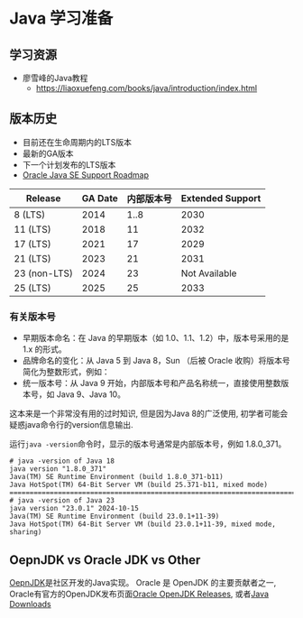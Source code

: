 # Java 学习准备

## 学习资源

- 廖雪峰的Java教程
  - https://liaoxuefeng.com/books/java/introduction/index.html

## 版本历史

- 目前还在生命周期内的LTS版本
- 最新的GA版本
- 下一个计划发布的LTS版本
- [Oracle Java SE Support Roadmap](https://www.oracle.com/cn/java/technologies/java-se-support-roadmap.html)

| Release      | GA Date | 内部版本号 | Extended Support |
|--------------|---------|------------|------------------|
| 8 (LTS)      | 2014    | 1..8       | 2030             |
| 11 (LTS)     | 2018    | 11         | 2032             |
| 17 (LTS)     | 2021    | 17         | 2029             |
| 21 (LTS)     | 2023    | 21         | 2031             |
| 23 (non-LTS) | 2024    | 23         | Not Available    |
| 25 (LTS)     | 2025    | 25         | 2033             |

### 有关版本号

- 早期版本命名：在 Java 的早期版本（如 1.0、1.1、1.2）中，版本号采用的是 1.x 的形式。
- 品牌命名的变化：从 Java 5 到 Java 8，Sun （后被 Oracle 收购）将版本号简化为整数形式，例如：
- 统一版本号：从 Java 9 开始，内部版本号和产品名称统一，直接使用整数版本号，如 Java 9、Java 10。

这本来是一个非常没有用的过时知识, 但是因为Java 8的广泛使用, 初学者可能会疑惑java命令行的version信息输出.

运行`java -version`命令时，显示的版本号通常是内部版本号，例如 1.8.0_371。

```shell
# java -version of Java 18
java version "1.8.0_371"
Java(TM) SE Runtime Environment (build 1.8.0_371-b11)
Java HotSpot(TM) 64-Bit Server VM (build 25.371-b11, mixed mode)
================================================================================
# java -version of Java 23
java version "23.0.1" 2024-10-15
Java(TM) SE Runtime Environment (build 23.0.1+11-39)
Java HotSpot(TM) 64-Bit Server VM (build 23.0.1+11-39, mixed mode, sharing)
```

## OepnJDK vs Oracle JDK vs Other

[OepnJDK](https://openjdk.org/projects/jdk/)是社区开发的Java实现。
Oracle 是 OpenJDK 的主要贡献者之一, Oracle有官方的OpenJDK发布页面[Oracle OpenJDK Releases](https://jdk.java.net/),
或者[Java Downloads](https://www.oracle.com/java/technologies/downloads/)
